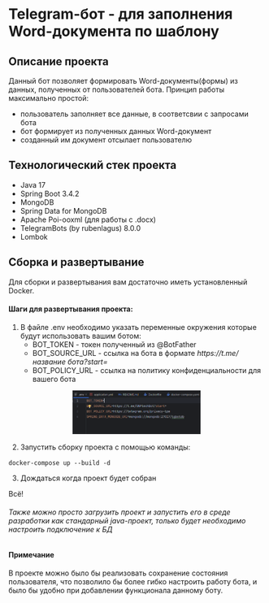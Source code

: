 # Telegram-бот - для заполнения Word-документа по шаблону

## Описание проекта
Данный бот позволяет формировать Word-документы(формы) из данных, полученных от пользователей бота. Принцип работы максимально простой:
* пользователь заполняет все данные, в соответсвии с запросами бота
* бот формирует из полученных данных Word-документ
* созданный им документ отсылает пользователю

## Технологический стек проекта
* Java 17
* Spring Boot 3.4.2
* MongoDB
* Spring Data for MongoDB 
* Apache Poi-ooxml (для работы с .docx)
* TelegramBots (by rubenlagus) 8.0.0 
* Lombok

## Сборка и развертывание

Для сборки и развертывания вам достаточно иметь установленный Docker. 

#### Шаги для развертывания проекта:
1. В файле .env  необходимо указать переменные окружения которые будут использовать вашим ботом:
   * BOT_TOKEN - токен полученный из @BotFather
   * BOT_SOURCE_URL - ссылка на бота в формате *httрs://t.me/*название бота*?start=*
   * BOT_POLICY_URL - ссылка на политику конфиденциальности для вашего бота
<div style="text-align: center;">
    <img src="./readme_assets/img.png" width="50%" alt="starting menu">
</div>

2. Запустить сборку проекта с помощью команды: 
```
docker-compose up --build -d
```
3. Дождаться когда проект будет собран 

Всё!

###### Также можно просто загрузить проект и запустить его в среде разработки как стандарный java-проект, только будет необходимо настроить подключение к БД

#### Примечание
В проекте можно было бы реализовать сохранение состояния пользователя, что позволило бы более гибко настроить работу бота, и было бы удобно при добавлении функционала данному боту. 